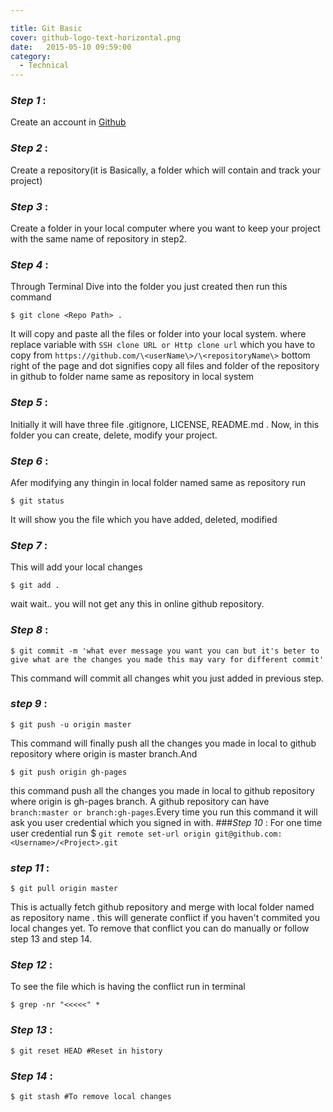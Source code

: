 ```yaml
---

title: Git Basic
cover: github-logo-text-horizontal.png
date:   2015-05-10 09:59:00
category:
  - Technical
---
```




### *Step 1* : 
Create an account in [Github](https://github.com/)
### *Step 2* : 
Create a repository(it is Basically, a folder which will contain and track your project)
### *Step 3* : 
Create a folder in your local computer where you want to keep your project with the same name of repository in step2.
### *Step 4* :  
Through Terminal Dive into the folder you just created then run this command 
```
$ git clone <Repo Path> .
```
It will copy and paste all the files or folder into your local system. where replace variable with 
`SSH clone URL or Http clone url` 
which you have to copy from 
`https://github.com/\<userName\>/\<repositoryName\>` 
bottom right of the page and dot signifies copy all files and folder of the repository in github to folder name same as repository in local system
### *Step 5* : 
Initially it will have three file .gitignore, LICENSE, README.md . Now, in this folder you can create, delete, modify your project.
### *Step 6* : 
Afer modifying any thingin in local folder named same as repository run 
```
$ git status 
```
It will show you the file which you have added, deleted, modified  
### *Step 7* : 
This will add your local changes 
```
$ git add .
```
wait wait.. you will not get any this in online github repository.
### *Step 8* : 
```
$ git commit -m 'what ever message you want you can but it's beter to give what are the changes you made this may vary for different commit'
```
This command will commit all changes whit you just added in previous step.
### *step 9* : 
```
$ git push -u origin master
```
This command will finally push all the changes you made in local to github repository where origin is master branch.And 
```
$ git push origin gh-pages
```
this command push all the changes you made in local to github repository where origin is gh-pages branch. A github repository can have `branch:master or branch:gh-pages`.Every time you run this command it will ask you user credential which you signed in with.
###*Step 10* : 
For one time user credential run $ `git remote set-url origin git@github.com:<Username>/<Project>.git` 
### *step 11* : 
```
$ git pull origin master
```
This is actually fetch github repository and merge with local folder named as repository name . this will generate conflict if you haven't commited you local changes yet. To remove that conflict you can do manually or follow step 13 and step 14.
### *Step 12* : 
To see the file which is having the conflict run in terminal 
```
$ grep -nr "<<<<<" *
```
### *Step 13* : 
```
$ git reset HEAD #Reset in history 
```
### *Step 14* : 
```
$ git stash #To remove local changes
```